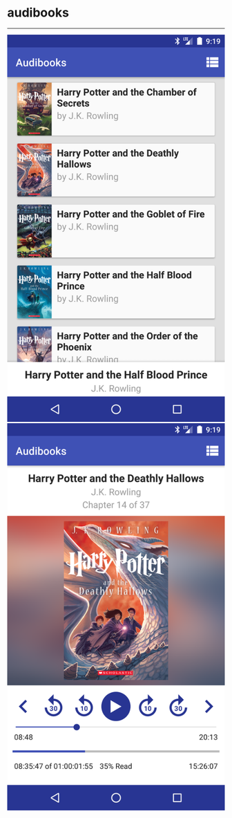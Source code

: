 # audibooks

------------
![book chooser](https://github.com/BestintheVerse/audibooks/blob/master/Images/book_chooser.png)
![play book](https://github.com/BestintheVerse/audibooks/blob/master/Images/play_book.png)
